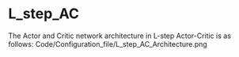 # L_step_AC
The Actor and Critic network architecture in L-step Actor-Critic is as follows:
Code/Configuration_file/L_step_AC_Architecture.png
